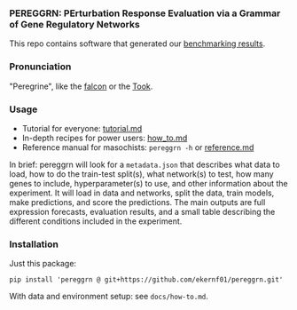 ### PEREGGRN: PErturbation Response Evaluation via a Grammar of Gene Regulatory Networks

This repo contains software that generated our [benchmarking results](https://github.com/ekernf01/perturbation_benchmarking).

### Pronunciation

"Peregrine", like the [falcon](https://en.wikipedia.org/wiki/Peregrine_falcon) or the [Took](https://en.wikipedia.org/wiki/Pippin_Took).

### Usage

- Tutorial for everyone: [tutorial.md](https://github.com/ekernf01/pereggrn/blob/main/docs/tutorial.md)
- In-depth recipes for power users: [how_to.md](https://github.com/ekernf01/pereggrn/blob/main/docs/how_to.md)
- Reference manual for masochists: `pereggrn -h` or [reference.md](https://github.com/ekernf01/pereggrn/blob/main/docs/reference.md)

In brief: pereggrn will look for a `metadata.json` that describes what data to load, how to do the train-test split(s), what network(s) to test, how many genes to include, hyperparameter(s) to use, and other information about the experiment. It will load in data and networks, split the data, train models, make predictions, and score the predictions. The main outputs are full expression forecasts, evaluation results, and a small table describing the different conditions included in the experiment.

### Installation

Just this package:

`pip install 'pereggrn @ git+https://github.com/ekernf01/pereggrn.git'`

With data and environment setup: see `docs/how-to.md`. 
